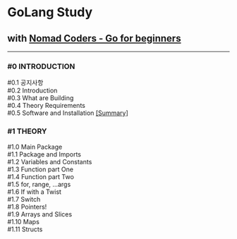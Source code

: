 # GoLang Study
## with [Nomad Coders - Go for beginners](https://nomadcoders.co/go-for-beginners "쉽고 빠른 Go 시작하기")

---

### #0 INTRODUCTION
#0.1 공지사항<br/>
#0.2 Introduction<br/>
#0.3 What are Building<br/>
#0.4 Theory Requirements<br/>
#0.5 Software and Installation [[Summary]](https://github.com/ningpop/GoLang-Study/blob/master/Summary/%230_INTRODUCTION/%230.5_Software_and_Installation.md)<br/>

### #1 THEORY
#1.0 Main Package<br/>
#1.1 Package and Imports<br/>
#1.2 Variables and Constants<br/>
#1.3 Function part One<br/>
#1.4 Function part Two<br/>
#1.5 for, range, ...args<br/>
#1.6 If with a Twist<br/>
#1.7 Switch<br/>
#1.8 Pointers!<br/>
#1.9 Arrays and Slices<br/>
#1.10 Maps<br/>
#1.11 Structs<br/>
